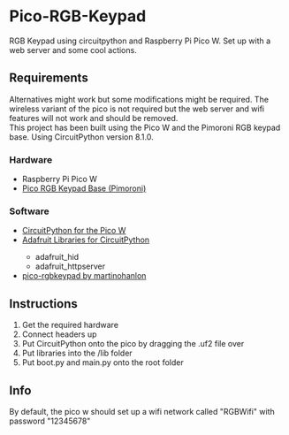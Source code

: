 # Pico-RGB-Keypad
RGB Keypad using circuitpython and Raspberry Pi Pico W.
Set up with a web server and some cool actions.

<h2>Requirements</h2>
Alternatives might work but some modifications might be required. The wireless variant of the pico is not required but the web server and wifi features will not work and should be removed.
<br>
This project has been built using the Pico W and the Pimoroni RGB keypad base. Using CircuitPython version 8.1.0.

 <h3>Hardware</h3>
<ul>  
  <li>Raspberry Pi Pico W</li>
  <li><a href="https://shop.pimoroni.com/products/pico-rgb-keypad-base">Pico RGB Keypad Base (Pimoroni)</a></li> 
</ul>
<h3>Software</h3>
<ul>  
  <li><a href="https://circuitpython.org/board/raspberry_pi_pico_w/">CircuitPython for the Pico W</a></li>
  <li><a href="https://github.com/adafruit/Adafruit_CircuitPython_Bundle">Adafruit Libraries for CircuitPython</a></li> 
  <ul>    
    <li>adafruit_hid</li> 
    <li>adafruit_httpserver</li> 
  </ul>
  <li><a href="https://github.com/martinohanlon/pico-rgbkeypad">pico-rgbkeypad by martinohanlon</a></li>
</ul>

<h2>Instructions</h2>
<ol>  
  <li>Get the required hardware</li>
  <li>Connect headers up</li> 
  <li>Put CircuitPython onto the pico by dragging the .uf2 file over</li> 
  <li>Put libraries into the /lib folder</li> 
  <li>Put boot.py and main.py onto the root folder</li> 
</ol>

<h2>Info</h2>
By default, the pico w should set up a wifi network called "RGBWifi" with password "12345678"
